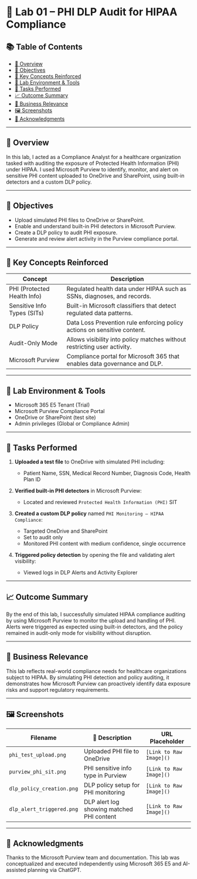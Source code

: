 # 🧪 Lab 01 – PHI DLP Audit for HIPAA Compliance

## 📚 Table of Contents
- [📌 Overview](#-overview)
- [🎯 Objectives](#-objectives)
- [🧠 Key Concepts Reinforced](#-key-concepts-reinforced)
- [🧰 Lab Environment & Tools](#-lab-environment--tools)
- [🔧 Tasks Performed](#-tasks-performed)
- [📈 Outcome Summary](#-outcome-summary)
- [🏢 Business Relevance](#-business-relevance)
- [🖼️ Screenshots](#-screenshots)
- [🙏 Acknowledgments](#-acknowledgments)

---

## 📌 Overview

In this lab, I acted as a Compliance Analyst for a healthcare organization tasked with auditing the exposure of Protected Health Information (PHI) under HIPAA. I used Microsoft Purview to identify, monitor, and alert on sensitive PHI content uploaded to OneDrive and SharePoint, using built-in detectors and a custom DLP policy.

---

## 🎯 Objectives

- Upload simulated PHI files to OneDrive or SharePoint.
- Enable and understand built-in PHI detectors in Microsoft Purview.
- Create a DLP policy to audit PHI exposure.
- Generate and review alert activity in the Purview compliance portal.

---

## 🧠 Key Concepts Reinforced

| Concept                        | Description                                                                 |
|-------------------------------|-----------------------------------------------------------------------------|
| PHI (Protected Health Info)   | Regulated health data under HIPAA such as SSNs, diagnoses, and records.    |
| Sensitive Info Types (SITs)   | Built-in Microsoft classifiers that detect regulated data patterns.         |
| DLP Policy                    | Data Loss Prevention rule enforcing policy actions on sensitive content.    |
| Audit-Only Mode               | Allows visibility into policy matches without restricting user activity.    |
| Microsoft Purview             | Compliance portal for Microsoft 365 that enables data governance and DLP.  |

---

## 🧰 Lab Environment & Tools

- Microsoft 365 E5 Tenant (Trial)
- Microsoft Purview Compliance Portal  
- OneDrive or SharePoint (test site)
- Admin privileges (Global or Compliance Admin)

---

## 🔧 Tasks Performed

1. **Uploaded a test file** to OneDrive with simulated PHI including:
   - Patient Name, SSN, Medical Record Number, Diagnosis Code, Health Plan ID

2. **Verified built-in PHI detectors** in Microsoft Purview:
   - Located and reviewed `Protected Health Information (PHI)` SIT

3. **Created a custom DLP policy** named `PHI Monitoring – HIPAA Compliance`:
   - Targeted OneDrive and SharePoint
   - Set to audit only
   - Monitored PHI content with medium confidence, single occurrence

4. **Triggered policy detection** by opening the file and validating alert visibility:
   - Viewed logs in DLP Alerts and Activity Explorer

---

## 📈 Outcome Summary

By the end of this lab, I successfully simulated HIPAA compliance auditing by using Microsoft Purview to monitor the upload and handling of PHI. Alerts were triggered as expected using built-in detectors, and the policy remained in audit-only mode for visibility without disruption.

---

## 🏢 Business Relevance

This lab reflects real-world compliance needs for healthcare organizations subject to HIPAA. By simulating PHI detection and policy auditing, it demonstrates how Microsoft Purview can proactively identify data exposure risks and support regulatory requirements.

---

## 🖼️ Screenshots

| Filename                     | 📸 Description                             | URL Placeholder                                 |
|-----------------------------|--------------------------------------------|--------------------------------------------------|
| `phi_test_upload.png`       | Uploaded PHI file to OneDrive              | `[Link to Raw Image]()`                          |
| `purview_phi_sit.png`       | PHI sensitive info type in Purview         | `[Link to Raw Image]()`                          |
| `dlp_policy_creation.png`   | DLP policy setup for PHI monitoring        | `[Link to Raw Image]()`                          |
| `dlp_alert_triggered.png`   | DLP alert log showing matched PHI content  | `[Link to Raw Image]()`                          |

---

## 🙏 Acknowledgments

Thanks to the Microsoft Purview team and documentation. This lab was conceptualized and executed independently using Microsoft 365 E5 and AI-assisted planning via ChatGPT.


